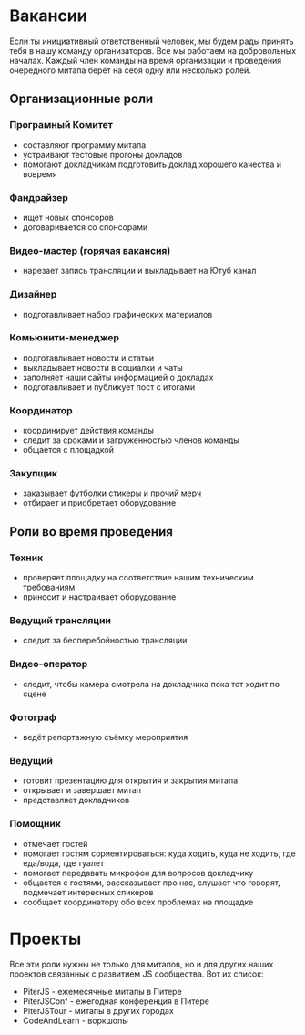 # Вакансии

Если ты инициативный ответственный человек, мы будем рады принять тебя в нашу команду организаторов.
Все мы работаем на добровольных началах.
Каждый член команды на время организации и проведения очередного митапа берёт на себя одну или несколько ролей.

## Организационные роли

### Програмный Комитет

- составляют программу митапа
- устраивают тестовые прогоны докладов
- помогают докладчикам подготовить доклад хорошего качества и вовремя

### Фандрайзер

- ищет новых спонсоров
- договаривается со спонсорами

### Видео-мастер (горячая вакансия)

- нарезает запись трансляции и выкладывает на Ютуб канал

### Дизайнер

- подготавливает набор графических материалов

### Комьюнити-менеджер

- подготавливает новости и статьи
- выкладывает новости в социалки и чаты
- заполняет наши сайты информацией о докладах
- подготавливает и публикует пост с итогами

### Координатор

- координирует действия команды
- следит за сроками и загруженностью членов команды
- общается с площадкой

### Закупщик

- заказывает футболки стикеры и прочий мерч
- отбирает и приобретает оборудование

## Роли во время проведения

### Техник

- проверяет площадку на соответствие нашим техническим требованиям
- приносит и настраивает оборудование

### Ведущий трансляции

- следит за бесперебойностью трансляции

### Видео-оператор

- следит, чтобы камера смотрела на докладчика пока тот ходит по сцене

### Фотограф

- ведёт репортажную съёмку мероприятия

### Ведущий

- готовит презентацию для открытия и закрытия митапа
- открывает и завершает митап
- представляет докладчиков

### Помощник

- отмечает гостей
- помогает гостям сориентироваться: куда ходить, куда не ходить, где еда/вода, где туалет
- помогает передавать микрофон для вопросов докладчику
- общается с гостями, рассказывает про нас, слушает что говорят, подмечает интересных спикеров
- сообщает координатору обо всех проблемах на площадке

# Проекты

Все эти роли нужны не только для митапов, но и для других наших проектов связанных с развитием JS сообщества. Вот их список:

- PiterJS - ежемесячные митапы в Питере
- PiterJSConf - ежегодная конференция в Питере
- PiterJSTour - митапы в других городах
- CodeAndLearn - воркшопы
